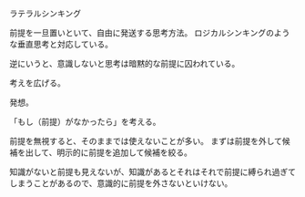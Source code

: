 ラテラルシンキング

前提を一旦置いといて、自由に発送する思考方法。
ロジカルシンキングのような垂直思考と対応している。

逆にいうと、意識しないと思考は暗黙的な前提に囚われている。

考えを広げる。

発想。

「もし（前提）がなかったら」を考える。

前提を無視すると、そのままでは使えないことが多い。
まずは前提を外して候補を出して、明示的に前提を追加して候補を絞る。

知識がないと前提も見えないが、知識があるとそれはそれで前提に縛られ過ぎてしまうことがあるので、意識的に前提を外さないといけない。
